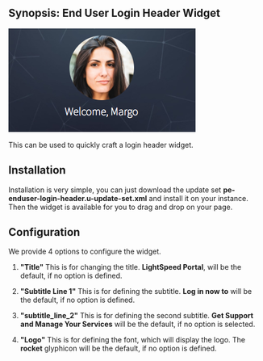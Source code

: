 ## Synopsis: End User Login Header Widget

![](../images/pe-end-user-login-header-1.png)

This can be used to quickly craft a login header widget.

## Installation

Installation is very simple, you can just download the update set **pe-enduser-login-header.u-update-set.xml** and install it on your instance. Then the widget is available for you to drag and drop on your page.

## Configuration

We provide 4 options to configure the widget.

1. **"Title"** This is for changing the title. **LightSpeed Portal**, will be the default, if no option is defined.

1. **"Subtitle Line 1"** This is for defining the subtitle. **Log in now to** will be the default, if no option is defined.

1. **"subtitle_line_2"** This is for defining the second subtitle. **Get Support and Manage Your Services** will be the default, if no option is selected.

1. **"Logo"** This is for defining the font, which will display the logo. The **rocket** glyphicon will be the default, if no option is defined.